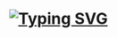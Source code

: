 # <a href="https://git.io/typing-svg"><img src="https://readme-typing-svg.demolab.com?font=Fira+Code&size=40&duration=3000&pause=1000&color=AF0001&width=435&lines=MIX+OLD+ID+CRECKER" alt="Typing SVG" /></a>
